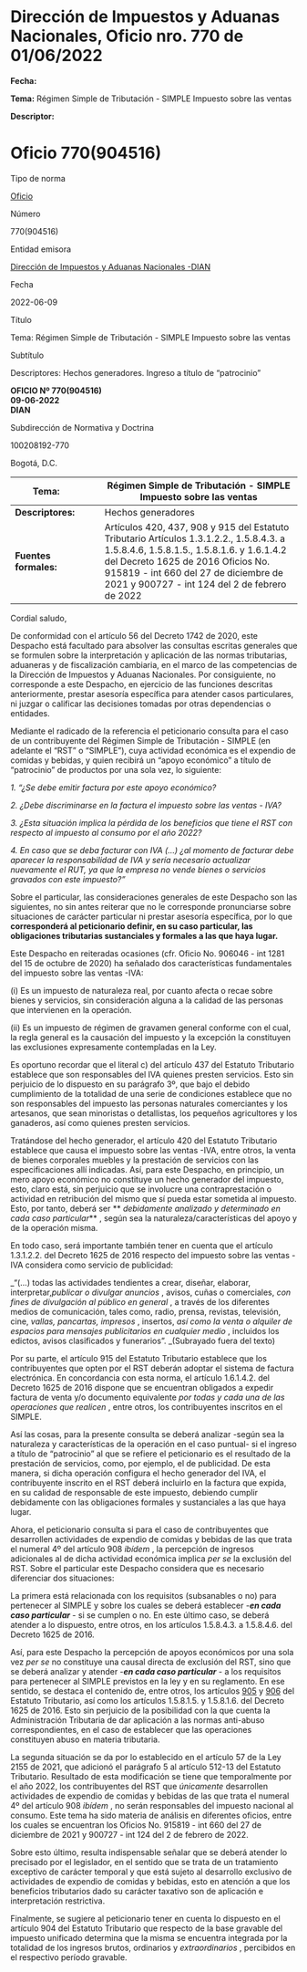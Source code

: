 # Dirección de Impuestos y Aduanas Nacionales, Oficio nro. 770 de 01/06/2022


**Fecha:**

**Tema:** Régimen Simple de Tributación - SIMPLE Impuesto sobre las ventas

**Descriptor:**

# Oficio 770(904516)

Tipo de norma

[Oficio](/normatividad/tipo-de-norma/oficio)

Número

770(904516)

Entidad emisora

[Dirección de Impuestos y Aduanas Nacionales -DIAN](/normatividad/entidad-emisora/direccion-de-impuestos-y-aduanas-nacionales-dian)

Fecha

2022-06-09

Título

Tema: Régimen Simple de Tributación - SIMPLE Impuesto sobre las ventas

Subtítulo

Descriptores: Hechos generadores. Ingreso a título de “patrocinio”

**OFICIO Nº 770(904516)  
09-06-2022  
DIAN**

Subdirección de Normativa y Doctrina

100208192-770

Bogotá, D.C.

**Tema:** |  |  |  Régimen Simple de Tributación - SIMPLE Impuesto sobre las ventas  
---|---|---|---  
**Descriptores:** |  |  |  Hechos generadores  
**Fuentes formales:** |  |  |  Artículos 420, 437, 908 y 915 del Estatuto Tributario Artículos 1.3.1.2.2., 1.5.8.4.3. a 1.5.8.4.6, 1.5.8.1.5., 1.5.8.1.6. y 1.6.1.4.2 del Decreto 1625 de 2016 Oficios No. 915819 - int 660 del 27 de diciembre de 2021 y 900727 - int 124 del 2 de febrero de 2022  
  
Cordial saludo,

De conformidad con el artículo 56 del Decreto 1742 de 2020, este Despacho está facultado para absolver las consultas escritas generales que se formulen sobre la interpretación y aplicación de las normas tributarias, aduaneras y de fiscalización cambiaria, en el marco de las competencias de la Dirección de Impuestos y Aduanas Nacionales. Por consiguiente, no corresponde a este Despacho, en ejercicio de las funciones descritas anteriormente, prestar asesoría específica para atender casos particulares, ni juzgar o calificar las decisiones tomadas por otras dependencias o entidades.

Mediante el radicado de la referencia el peticionario consulta para el caso de un contribuyente del Régimen Simple de Tributación - SIMPLE (en adelante el “RST” o “SIMPLE”), cuya actividad económica es el expendio de comidas y bebidas, y quien recibirá un “apoyo económico” a título de “patrocinio” de productos por una sola vez, lo siguiente:

_1\. “¿Se debe emitir factura por este apoyo económico?_

_2\. ¿Debe discriminarse en la factura el impuesto sobre las ventas - IVA?_

_3\. ¿Esta situación implica la pérdida de los beneficios que tiene el RST con respecto al impuesto al consumo por el año 2022?_

_4\. En caso que se deba facturar con IVA (…) ¿al momento de facturar debe aparecer la responsabilidad de IVA y sería necesario actualizar nuevamente el RUT, ya que la empresa no vende bienes o servicios gravados con este impuesto?”_

Sobre el particular, las consideraciones generales de este Despacho son las siguientes, no sin antes reiterar que no le corresponde pronunciarse sobre situaciones de carácter particular ni prestar asesoría específica, por lo que **corresponderá al peticionario definir, en su caso particular, las obligaciones tributarias sustanciales y formales a las que haya lugar.**

Este Despacho en reiteradas ocasiones (cfr. Oficio No. 906046 - int 1281 del 15 de octubre de 2020) ha señalado dos características fundamentales del impuesto sobre las ventas -IVA:

(i) Es un impuesto de naturaleza real, por cuanto afecta o recae sobre bienes y servicios, sin consideración alguna a la calidad de las personas que intervienen en la operación.

(ii) Es un impuesto de régimen de gravamen general conforme con el cual, la regla general es la causación del impuesto y la excepción la constituyen las exclusiones expresamente contempladas en la Ley.

Es oportuno recordar que el literal c) del artículo 437 del Estatuto Tributario establece que son responsables del IVA quienes presten servicios. Esto sin perjuicio de lo dispuesto en su parágrafo 3º, que bajo el debido cumplimiento de la totalidad de una serie de condiciones establece que no son responsables del impuesto las personas naturales comerciantes y los artesanos, que sean minoristas o detallistas, los pequeños agricultores y los ganaderos, así como quienes presten servicios.

Tratándose del hecho generador, el artículo 420 del Estatuto Tributario establece que causa el impuesto sobre las ventas -IVA, entre otros, la venta de bienes corporales muebles y la prestación de servicios con las especificaciones allí indicadas. Así, para este Despacho, en principio, un mero apoyo económico no constituye un hecho generador del impuesto, esto, claro está, sin perjuicio que se involucre una contraprestación o actividad en retribución del mismo que sí pueda estar sometida al impuesto. Esto, por tanto, deberá ser ** _debidamente analizado y determinado en cada caso_  _particular_** , según sea la naturaleza/características del apoyo y de la operación misma.

En todo caso, será importante también tener en cuenta que el artículo 1.3.1.2.2. del Decreto 1625 de 2016 respecto del impuesto sobre las ventas -IVA considera como servicio de publicidad:

_“(…) todas las actividades tendientes a crear, diseñar, elaborar, interpretar,_publicar o divulgar_  _anuncios_ , avisos, cuñas o comerciales,  _con fines de divulgación al público en general_ , a través de los diferentes medios de comunicación, tales como, radio, prensa, revistas, televisión, cine,  _vallas, pancartas, impresos_ , insertos,  _así como la venta o alquiler de espacios para mensajes_  _publicitarios en cualquier medio_ , incluidos los edictos, avisos clasificados y funerarios”. _(Subrayado fuera del texto)

Por su parte, el artículo 915 del Estatuto Tributario establece que los contribuyentes que opten por el RST deberán adoptar el sistema de factura electrónica. En concordancia con esta norma, el artículo 1.6.1.4.2. del Decreto 1625 de 2016 dispone que se encuentran obligados a expedir factura de venta y/o documento equivalente  _por todas y cada una de las operaciones que realicen_ , entre otros, los contribuyentes inscritos en el SIMPLE.

Así las cosas, para la presente consulta se deberá analizar -según sea la naturaleza y características de la operación en el caso puntual- si el ingreso a título de “patrocinio” al que se refiere el peticionario es el resultado de la prestación de servicios, como, por ejemplo, el de publicidad. De esta manera, si dicha operación configura el hecho generador del IVA, el contribuyente inscrito en el RST deberá incluirlo en la factura que expida, en su calidad de responsable de este impuesto, debiendo cumplir debidamente con las obligaciones formales y sustanciales a las que haya lugar.

Ahora, el peticionario consulta si para el caso de contribuyentes que desarrollen actividades de expendio de comidas y bebidas de las que trata el numeral 4º del artículo 908  _ibídem_ , la percepción de ingresos adicionales al de dicha actividad económica implica  _per se_ la exclusión del RST. Sobre el particular este Despacho considera que es necesario diferenciar dos situaciones:

La primera está relacionada con los requisitos (subsanables o no) para pertenecer al SIMPLE y sobre los cuales se deberá establecer -**_en cada caso particular_** \- si se cumplen o no. En este último caso, se deberá atender a lo dispuesto, entre otros, en los artículos 1.5.8.4.3. a 1.5.8.4.6. del Decreto 1625 de 2016.

Así, para este Despacho la percepción de apoyos económicos por una sola vez  _per se_ no constituye una causal directa de exclusión del RST, sino que se deberá analizar y atender -**_en cada caso_  _particular_** \- a los requisitos para pertenecer al SIMPLE previstos en la ley y en su reglamento. En ese sentido, se destaca el contenido de, entre otros, los artículos [905](https://www.ceta.org.co/html/vista_de_un_articulo.asp?Norma=42516 "Estatuto Tributario CETA") y [906](https://www.ceta.org.co/html/vista_de_un_articulo.asp?Norma=42517 "Estatuto Tributario CETA") del Estatuto Tributario, así como los artículos 1.5.8.1.5. y 1.5.8.1.6. del Decreto 1625 de 2016. Esto sin perjuicio de la posibilidad con la que cuenta la Administración Tributaria de dar aplicación a las normas anti-abuso correspondientes, en el caso de establecer que las operaciones constituyen abuso en materia tributaria.

La segunda situación se da por lo establecido en el artículo 57 de la Ley 2155 de 2021, que adicionó el parágrafo 5 al artículo 512-13 del Estatuto Tributario. Resultado de esta modificación se tiene que temporalmente por el año 2022, los contribuyentes del RST que  _únicamente_ desarrollen actividades de expendio de comidas y bebidas de las que trata el numeral 4º del artículo 908  _ibídem_ , no serán responsables del impuesto nacional al consumo. Este tema ha sido materia de análisis en diferentes oficios, entre los cuales se encuentran los Oficios No. 915819 - int 660 del 27 de diciembre de 2021 y 900727 - int 124 del 2 de febrero de 2022.

Sobre esto último, resulta indispensable señalar que se deberá atender lo precisado por el legislador, en el sentido que se trata de un tratamiento exceptivo de carácter temporal y que está sujeto al desarrollo exclusivo de actividades de expendio de comidas y bebidas, esto en atención a que los beneficios tributarios dado su carácter taxativo son de aplicación e interpretación restrictiva.

Finalmente, se sugiere al peticionario tener en cuenta lo dispuesto en el artículo 904 del Estatuto Tributario que respecto de la base gravable del impuesto unificado determina que la misma se encuentra integrada por la totalidad de los ingresos brutos, ordinarios y  _extraordinarios_ , percibidos en el respectivo período gravable.
